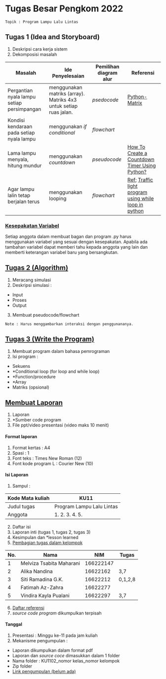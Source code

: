 # Tugas Besar Pengkom 2022
`Topik : Program Lampu Lalu Lintas`

## Tugas 1 (Idea and Storyboard)
1. Deskripsi cara kerja sistem
2. Dekomposisi masalah

| Masalah | Ide Penyelesaian | Pemilihan diagram alur | Referensi |
| ------- | ---------------- | ---------------------- | --------- |
| Pergantian nyala lampu setiap persimpangan | menggunakan matriks (array). Matriks 4x3 untuk setiap ruas jalan. | *psedocode* | [Python-Matrix](https://www.tutorialspoint.com/python_data_structure/python_matrix.htm)
| Kondisi kendaraan pada setiap nyala lampu | menggunakan *if conditional* | *flowchart* | |
| Lama lampu menyala, hitung mundur | menggunakan *countdown* | *pseudocode* | [How To Create a Countdown Timer Using Python?](https://www.geeksforgeeks.org/how-to-create-a-countdown-timer-using-python/) |
| Agar lampu lalin tetap berjalan terus | menggunakan looping | *flowchart* | [Ref](https://github.com/dinagoethe/pengkom/blob/main/tb/source.md); [Traffic light program using while loop in python](https://stackoverflow.com/questions/48197670/traffic-light-program-using-while-loop-in-python) |

### [Kesepakatan Variabel](https://github.com/dinagoethe/pengkom/blob/main/tb/var.md)
Setiap anggota dalam membuat bagan dan program .py harus menggunakan variabel yang sesuai dengan kesepakatan. Apabila ada tambahan variabel dapat memberi tahu kepada anggota yang lain dan memberti keterangan variabel baru yang bersangkutan.

## [Tugas 2 (Algorithm)](https://www.canva.com/design/DAFP8Je7IUQ/MF9jwJDrvKVfDQKeBKJJEg/edit?utm_content=DAFP8Je7IUQ&utm_campaign=designshare&utm_medium=link2&utm_source=sharebutton)
1. Meracang simulasi
2. Deskripsi simulasi :
  - Input
  - Proses
  - Output
3. Membuat pseudocode/flowchart


`Note : Harus menggambarkan interaksi dengan penggunananya.`

## [Tugas 3 (Write the Program)](https://github.com/dinagoethe/pengkom/blob/main/tb/pseudo.md)
1. Membuat program dalam bahasa pemrograman
2. Isi program :
  - Sekuens
  - *Conditional loop (for loop and while loop)
  - *Function/procedure
  - *Array
  - Matriks (opsional)

## [Membuat Laporan](https://docs.google.com/document/d/162qz4ARqS0ToEBvyAc_kFwLQCI30CV8v88p6puHqjhE/edit?usp=sharing)
1. Laporan
2. *Sumber code program
3. File ppt/video presentasi (video maks 10 menit)

#### Format laporan
1. Format kertas : A4
2. Spasi : 1
3. Font teks : Times New Roman (12)
4. Font kode program L : Courier New (10)

#### Isi Laporan
1. Sampul :

| Kode Mata kuliah | KU11 |
| ---------------- | ---- |
| Judul tugas | Program Lampu Lalu Lintas |
| Anggota | 1. 2. 3. 4. 5. |

2. Daftar isi
3. Laporan inti (tugas 1, tugas 2, tugas 3)
4. Kesimpulan dan *lesson learned
5. [Pembagian tugas dalam kelompok](https://github.com/dinagoethe/pengkom/blob/main/tb/jobdesc.md)

| No. | Nama | NIM | Tugas |
| --- | ---- | --- | ----- |
|1| Melviza Tsabita Maharani |166222147| |
|2| Alika Nandina | 16622162 | 3,7 |
|3| Siti Ramadina G.K. | 16622212 | 0,1,2,8 |
|4| Fatimah Az-Zahra | 16622277 | |
|5| Vindira Kayla Pualani | 16622297 | 3,7 |

6. [Daftar referensi](https://github.com/dinagoethe/pengkom/blob/main/tb/source.md)
7. *source code program* dikumpulkan terpisah

#### Tanggal
1. Presentasi : Minggu ke-11 pada jam kuliah
2. Mekanisme pengumpulan :
  - Laporan dikumpulkan dalam format pdf
  - Laporan dan *source coce* dimasukkan dalam 1 folder
  - Nama folder : KU1102_nomor kelas_nomor kelompok
  - Zip folder
  - [Link pengumpulan (belum ada)](https://google.com)
